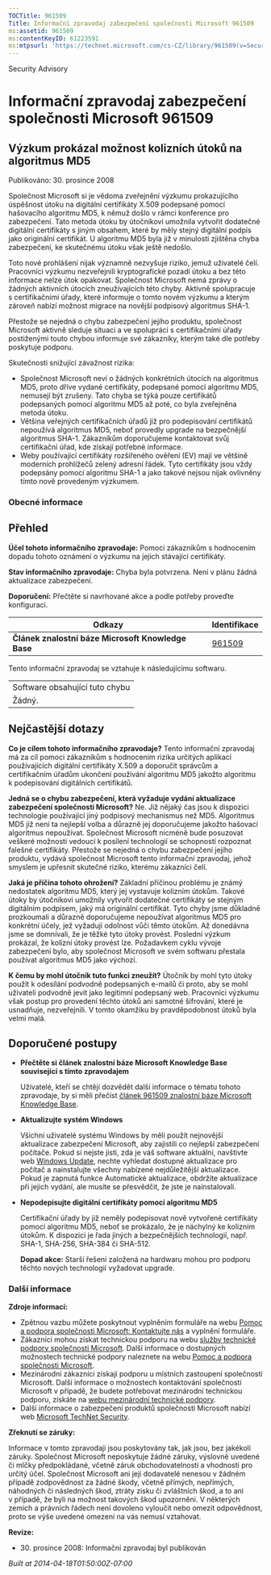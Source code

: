 ```yaml
---
TOCTitle: 961509
Title: Informační zpravodaj zabezpečení společnosti Microsoft 961509
ms:assetid: 961509
ms:contentKeyID: 61223591
ms:mtpsurl: 'https://technet.microsoft.com/cs-CZ/library/961509(v=Security.10)'
---
```


Security Advisory

Informační zpravodaj zabezpečení společnosti Microsoft 961509
=============================================================

Výzkum prokázal možnost kolizních útoků na algoritmus MD5
---------------------------------------------------------

Publikováno: 30. prosince 2008

Společnost Microsoft si je vědoma zveřejnění výzkumu prokazujícího úspěšnost útoku na digitální certifikáty X.509 podepsané pomocí hašovacího algoritmu MD5, k němuž došlo v rámci konference pro zabezpečení. Tato metoda útoku by útočníkovi umožnila vytvořit dodatečné digitální certifikáty s jiným obsahem, které by měly stejný digitální podpis jako originální certifikát. U algoritmu MD5 byla již v minulosti zjištěna chyba zabezpečení, ke skutečnému útoku však ještě nedošlo.

Toto nové prohlášení nijak významně nezvyšuje riziko, jemuž uživatelé čelí. Pracovníci výzkumu nezveřejnili kryptografické pozadí útoku a bez této informace nelze útok opakovat. Společnost Microsoft nemá zprávy o žádných aktivních útocích zneužívajících této chyby. Aktivně spolupracuje s certifikačními úřady, které informuje o tomto novém výzkumu a kterým zároveň nabízí možnost migrace na novější podpisový algoritmus SHA-1.

Přestože se nejedná o chybu zabezpečení jejího produktu, společnost Microsoft aktivně sleduje situaci a ve spolupráci s certifikačními úřady postiženými touto chybou informuje své zákazníky, kterým také dle potřeby poskytuje podporu.

Skutečnosti snižující závažnost rizika:

-   Společnost Microsoft neví o žádných konkrétních útocích na algoritmus MD5, proto dříve vydané certifikáty, podepsané pomocí algoritmu MD5, nemusejí být zrušeny. Tato chyba se týká pouze certifikátů podepsaných pomocí algoritmu MD5 až poté, co byla zveřejněna metoda útoku.
-   Většina veřejných certifikačních úřadů již pro podepisování certifikátů nepoužívá algoritmus MD5, neboť provedly upgrade na bezpečnější algoritmus SHA-1. Zákazníkům doporučujeme kontaktovat svůj certifikační úřad, kde získají potřebné informace.
-   Weby používající certifikáty rozšířeného ověření (EV) mají ve většině moderních prohlížečů zelený adresní řádek. Tyto certifikáty jsou vždy podepsány pomocí algoritmu SHA-1 a jako takové nejsou nijak ovlivněny tímto nově provedeným výzkumem.

### Obecné informace

Přehled
-------

<span></span>
**Účel tohoto informačního zpravodaje:** Pomoci zákazníkům s hodnocením dopadu tohoto oznámení o výzkumu na jejich stávající certifikáty.

**Stav informačního zpravodaje:** Chyba byla potvrzena. Není v plánu žádná aktualizace zabezpečení.

**Doporučení:** Přečtěte si navrhované akce a podle potřeby proveďte konfiguraci.

| Odkazy                                             | Identifikace                                        |
|----------------------------------------------------|-----------------------------------------------------|
| **Článek znalostní báze Microsoft Knowledge Base** | [961509](http://support.microsoft.com/kb/961509/cs) |

Tento informační zpravodaj se vztahuje k následujícímu softwaru.

|                                |
|--------------------------------|
| Software obsahující tuto chybu |
| Žádný.                         |

Nejčastější dotazy
------------------

<span></span>
**Co je cílem tohoto informačního zpravodaje?**
Tento informační zpravodaj má za cíl pomoci zákazníkům s hodnocením rizika určitých aplikací používajících digitální certifikáty X.509 a doporučit správcům a certifikačním úřadům ukončení používání algoritmu MD5 jakožto algoritmu k podepisování digitálních certifikátů.

**Jedná se o chybu zabezpečení, která vyžaduje vydání aktualizace zabezpečení společnosti Microsoft?**
Ne. Již nějaký čas jsou k dispozici technologie používající jiný podpisový mechanismus než MD5. Algoritmus MD5 již není ta nejlepší volba a důrazně jej doporučujeme jakožto hašovací algoritmus nepoužívat. Společnost Microsoft nicméně bude posuzovat veškeré možnosti vedoucí k posílení technologií se schopností rozpoznat falešné certifikáty. Přestože se nejedná o chybu zabezpečení jejího produktu, vydává společnost Microsoft tento informační zpravodaj, jehož smyslem je upřesnit skutečné riziko, kterému zákazníci čelí.

**Jaká je příčina tohoto ohrožení?**
Základní příčinou problému je známý nedostatek algoritmu MD5, který jej vystavuje kolizním útokům. Takové útoky by útočníkovi umožnily vytvořit dodatečné certifikáty se stejným digitálním podpisem, jaký má originální certifikát. Tyto chyby jsme důkladně prozkoumali a důrazně doporučujeme nepoužívat algoritmus MD5 pro konkrétní účely, jež vyžadují odolnost vůči těmto útokům. Až donedávna jsme se domnívali, že je těžké tyto útoky provést. Poslední výzkum prokázal, že kolizní útoky provést lze. Požadavkem cyklu vývoje zabezpečení bylo, aby společnost Microsoft ve svém softwaru přestala používat algoritmus MD5 jako výchozí.

**K čemu by mohl útočník tuto funkci zneužít?**
Útočník by mohl tyto útoky použít k odesílání podvodně podepsaných e-mailů či proto, aby se mohl uživateli podvodně jevit jako legitimní podepsaný web. Pracovníci výzkumu však postup pro provedení těchto útoků ani samotné šifrování, které je usnadňuje, nezveřejnili. V tomto okamžiku by pravděpodobnost útoků byla velmi malá.

Doporučené postupy
------------------

<span></span>
-   **Přečtěte si článek znalostní báze Microsoft Knowledge Base související s tímto zpravodajem**

    Uživatelé, kteří se chtějí dozvědět další informace o tématu tohoto zpravodaje, by si měli přečíst [článek 961509 znalostní báze Microsoft Knowledge Base](http://support.microsoft.com/kb/961509/cs).

-   **Aktualizujte systém Windows**

    Všichni uživatelé systému Windows by měli použít nejnovější aktualizace zabezpečení Microsoft, aby zajistili co nejlepší zabezpečení počítače. Pokud si nejste jisti, zda je váš software aktuální, navštivte web [Windows Update](http://windowsupdate.microsoft.com/), nechte vyhledat dostupné aktualizace pro počítač a nainstalujte všechny nabízené nejdůležitější aktualizace. Pokud je zapnutá funkce Automatické aktualizace, obdržíte aktualizace při jejich vydání, ale musíte se přesvědčit, že jste je nainstalovali.

-   **Nepodepisujte digitální certifikáty pomocí algoritmu MD5**

    Certifikační úřady by již neměly podepisovat nově vytvořené certifikáty pomocí algoritmu MD5, neboť se prokázalo, že je náchylný ke kolizním útokům. K dispozici je řada jiných a bezpečnějších technologií, např. SHA-1, SHA-256, SHA-384 či SHA-512.

    **Dopad akce:** Starší řešení založená na hardwaru mohou pro podporu těchto nových technologií vyžadovat upgrade.

### Další informace

**Zdroje informací:**

-   Zpětnou vazbu můžete poskytnout vyplněním formuláře na webu [Pomoc a podpora společnosti Microsoft: Kontaktujte nás](https://support.microsoft.com/common/survey.aspx?scid=sw;en;1257&amp;showpage=1&amp;ws=technet&amp;sd=tech) a vyplnění formuláře.
-   Zákazníci mohou získat technickou podporu na webu [služby technické podpory společnosti Microsoft](http://go.microsoft.com/fwlink/?linkid=21131). Další informace o dostupných možnostech technické podpory naleznete na webu [Pomoc a podpora společnosti Microsoft](http://support.microsoft.com/?ln=cs).
-   Mezinárodní zákazníci získají podporu u místních zastoupení společnosti Microsoft. Další informace o možnostech kontaktování společnosti Microsoft v případě, že budete potřebovat mezinárodní technickou podporu, získáte na [webu mezinárodní technické podpory](http://go.microsoft.com/fwlink/?linkid=21155).
-   Další informace o zabezpečení produktů společnosti Microsoft nabízí web [Microsoft TechNet Security](http://go.microsoft.com/fwlink/?linkid=21132).

**Zřeknutí se záruky:**

Informace v tomto zpravodaji jsou poskytovány tak, jak jsou, bez jakékoli záruky. Společnost Microsoft neposkytuje žádné záruky, výslovně uvedené či mlčky předpokládané, včetně záruk obchodovatelnosti a vhodnosti pro určitý účel. Společnost Microsoft ani její dodavatelé nenesou v žádném případě zodpovědnost za žádné škody, včetně přímých, nepřímých, náhodných či následných škod, ztráty zisku či zvláštních škod, a to ani v případě, že byli na možnost takových škod upozorněni. V některých zemích a právních řádech není dovoleno vyloučit nebo omezit odpovědnost, proto se výše uvedené omezení na vás nemusí vztahovat.

**Revize:**

-   30. prosince 2008: Informační zpravodaj byl publikován

*Built at 2014-04-18T01:50:00Z-07:00*
